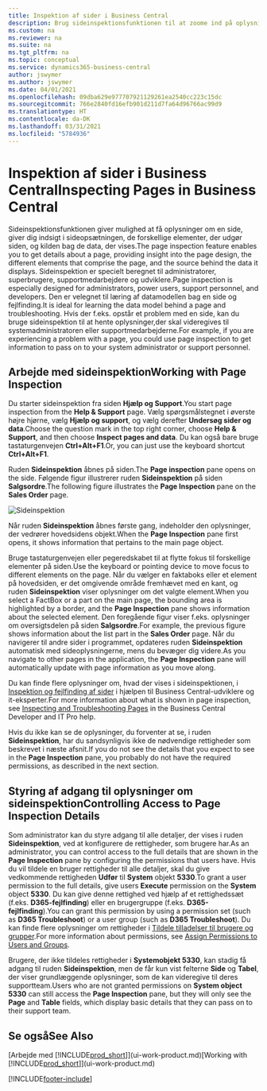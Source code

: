 ```yaml
---
title: Inspektion af sider i Business Central
description: Brug sideinspektionsfunktionen til at zoome ind på oplysninger om sideopsætningen og datakilden. Sideinspektion er velegnet til fejlfinding af problemer med dine data.
ms.custom: na
ms.reviewer: na
ms.suite: na
ms.tgt_pltfrm: na
ms.topic: conceptual
ms.service: dynamics365-business-central
author: jswymer
ms.author: jswymer
ms.date: 04/01/2021
ms.openlocfilehash: 09dba629e977707921129261ea2540cc223c15dc
ms.sourcegitcommit: 766e2840fd16efb901d211d7fa64d96766ac99d9
ms.translationtype: HT
ms.contentlocale: da-DK
ms.lasthandoff: 03/31/2021
ms.locfileid: "5784936"
---
```

# <a name="inspecting-pages-in-business-central"></a><span data-ttu-id="06897-104">Inspektion af sider i Business Central</span><span class="sxs-lookup"><span data-stu-id="06897-104">Inspecting Pages in Business Central</span></span>

<span data-ttu-id="06897-105">Sideinspektionsfunktionen giver mulighed at få oplysninger om en side, giver dig indsigt i sideopsætningen, de forskellige elementer, der udgør siden, og kilden bag de data, der vises.</span><span class="sxs-lookup"><span data-stu-id="06897-105">The page inspection feature enables you to get details about a page, providing insight into the page design, the different elements that comprise the page, and the source behind the data it displays.</span></span> <span data-ttu-id="06897-106">Sideinspektion er specielt beregnet til administratorer, superbrugere, supportmedarbejdere og udviklere.</span><span class="sxs-lookup"><span data-stu-id="06897-106">Page inspection is especially designed for administrators, power users, support personnel, and developers.</span></span> <span data-ttu-id="06897-107">Den er velegnet til læring af datamodellen bag en side og fejlfinding.</span><span class="sxs-lookup"><span data-stu-id="06897-107">It is ideal for learning the data model behind a page and troubleshooting.</span></span> <span data-ttu-id="06897-108">Hvis der f.eks. opstår et problem med en side, kan du bruge sideinspektion til at hente oplysninger,der skal videregives til systemadministratoren eller supportmedarbejderne.</span><span class="sxs-lookup"><span data-stu-id="06897-108">For example, if you are experiencing a problem with a page, you could use page inspection to get information to pass on to your system administrator or support personnel.</span></span>

## <a name="working-with-page-inspection"></a><span data-ttu-id="06897-109">Arbejde med sideinspektion</span><span class="sxs-lookup"><span data-stu-id="06897-109">Working with Page Inspection</span></span>

<span data-ttu-id="06897-110">Du starter sideinspektion fra siden **Hjælp og Support**.</span><span class="sxs-lookup"><span data-stu-id="06897-110">You start page inspection from the **Help & Support** page.</span></span> <span data-ttu-id="06897-111">Vælg spørgsmålstegnet i øverste højre hjørne, vælg **Hjælp og support**, og vælg derefter **Undersøg sider og data**.</span><span class="sxs-lookup"><span data-stu-id="06897-111">Choose the question mark in the top right corner, choose **Help & Support**, and then choose **Inspect pages and data**.</span></span> <span data-ttu-id="06897-112">Du kan også bare bruge tastaturgenvejen **Ctrl+Alt+F1**.</span><span class="sxs-lookup"><span data-stu-id="06897-112">Or, you can just use the keyboard shortcut **Ctrl+Alt+F1**.</span></span>

<span data-ttu-id="06897-113">Ruden **Sideinspektion** åbnes på siden.</span><span class="sxs-lookup"><span data-stu-id="06897-113">The **Page inspection** pane opens on the side.</span></span> <span data-ttu-id="06897-114">Følgende figur illustrerer ruden **Sideinspektion** på siden **Salgsordre**.</span><span class="sxs-lookup"><span data-stu-id="06897-114">The following figure illustrates the **Page Inspection** pane on the **Sales Order** page.</span></span>

![Sideinspektion](media/page-inspection-example.png)

<span data-ttu-id="06897-116">Når ruden **Sideinspektion** åbnes første gang, indeholder den oplysninger, der vedrører hovedsidens objekt.</span><span class="sxs-lookup"><span data-stu-id="06897-116">When the **Page Inspection** pane first opens, it shows information that pertains to the main page object.</span></span>

<span data-ttu-id="06897-117">Bruge tastaturgenvejen eller pegeredskabet til at flytte fokus til forskellige elementer på siden.</span><span class="sxs-lookup"><span data-stu-id="06897-117">Use the keyboard or pointing device to move focus to different elements on the page.</span></span> <span data-ttu-id="06897-118">Når du vælger en faktaboks eller et element på hovedsiden, er det omgivende område fremhævet med en kant, og ruden **Sideinspektion** viser oplysninger om det valgte element.</span><span class="sxs-lookup"><span data-stu-id="06897-118">When you select a FactBox or a part on the main page, the bounding area is highlighted by a border, and the **Page Inspection** pane shows information about the selected element.</span></span> <span data-ttu-id="06897-119">Den foregående figur viser f.eks. oplysninger om oversigtsdelen på siden **Salgsordre**.</span><span class="sxs-lookup"><span data-stu-id="06897-119">For example, the previous figure shows information about the list part in the **Sales Order** page.</span></span> <span data-ttu-id="06897-120">Når du navigerer til andre sider i programmet, opdateres ruden **Sideinspektion** automatisk med sideoplysningerne, mens du bevæger dig videre.</span><span class="sxs-lookup"><span data-stu-id="06897-120">As you navigate to other pages in the application, the **Page Inspection** pane will automatically update with page information as you move along.</span></span>

<span data-ttu-id="06897-121">Du kan finde flere oplysninger om, hvad der vises i sideinspektionen, i [Inspektion og fejlfinding af sider](/dynamics365/business-central/dev-itpro/developer/devenv-inspecting-pages) i hjælpen til Business Central-udviklere og it-eksperter.</span><span class="sxs-lookup"><span data-stu-id="06897-121">For more information about what is shown in page inspection, see [Inspecting and Troubleshooting Pages](/dynamics365/business-central/dev-itpro/developer/devenv-inspecting-pages) in the Business Central Developer and IT Pro help.</span></span>

<span data-ttu-id="06897-122">Hvis du ikke kan se de oplysninger, du forventer at se, i ruden **Sideinspektion**, har du sandsynligvis ikke de nødvendige rettigheder som beskrevet i næste afsnit.</span><span class="sxs-lookup"><span data-stu-id="06897-122">If you do not see the details that you expect to see in the **Page Inspection** pane, you probably do not have the required permissions, as described in the next section.</span></span>

## <a name="controlling-access-to-page-inspection-details"></a><span data-ttu-id="06897-123">Styring af adgang til oplysninger om sideinspektion</span><span class="sxs-lookup"><span data-stu-id="06897-123">Controlling Access to Page Inspection Details</span></span>

<span data-ttu-id="06897-124">Som administrator kan du styre adgang til alle detaljer, der vises i ruden **Sideinspektion**, ved at konfigurere de rettigheder, som brugere har.</span><span class="sxs-lookup"><span data-stu-id="06897-124">As an administrator, you can control access to the full details that are shown in the **Page Inspection** pane by configuring the permissions that users have.</span></span> <span data-ttu-id="06897-125">Hvis du vil tildele en bruger rettigheder til alle detaljer, skal du give vedkommende rettigheden **Udfør** til **System** objekt **5330**.</span><span class="sxs-lookup"><span data-stu-id="06897-125">To grant a user permission to the full details, give users **Execute** permission on the **System** object **5330**.</span></span> <span data-ttu-id="06897-126">Du kan give denne rettighed ved hjælp af et rettighedssæt (f.eks. **D365-fejlfinding**) eller en brugergruppe (f.eks. **D365-fejlfinding**).</span><span class="sxs-lookup"><span data-stu-id="06897-126">You can grant this permission by using a permission set (such as **D365 Troubleshoot**) or a user group (such as **D365 Troubleshoot**).</span></span> <span data-ttu-id="06897-127">Du kan finde flere oplysninger om rettigheder i [Tildele tilladelser til brugere og grupper](ui-define-granular-permissions.md).</span><span class="sxs-lookup"><span data-stu-id="06897-127">For more information about permissions, see [Assign Permissions to Users and Groups](ui-define-granular-permissions.md).</span></span>

<span data-ttu-id="06897-128">Brugere, der ikke tildeles rettigheder i **Systemobjekt 5330**, kan stadig få adgang til ruden **Sideinspektion**, men de får kun vist felterne **Side** og **Tabel**, der viser grundlæggende oplysninger, som de kan videregive til deres supportteam.</span><span class="sxs-lookup"><span data-stu-id="06897-128">Users who are not granted permissions on **System object 5330** can still access the **Page Inspection** pane, but they will only see the **Page** and **Table** fields, which display basic details that they can pass on to their support team.</span></span>

## <a name="see-also"></a><span data-ttu-id="06897-129">Se også</span><span class="sxs-lookup"><span data-stu-id="06897-129">See Also</span></span>

<span data-ttu-id="06897-130">[Arbejde med [!INCLUDE[prod_short](includes/prod_short.md)]](ui-work-product.md)</span><span class="sxs-lookup"><span data-stu-id="06897-130">[Working with [!INCLUDE[prod_short](includes/prod_short.md)]](ui-work-product.md)</span></span>  


[!INCLUDE[footer-include](includes/footer-banner.md)]